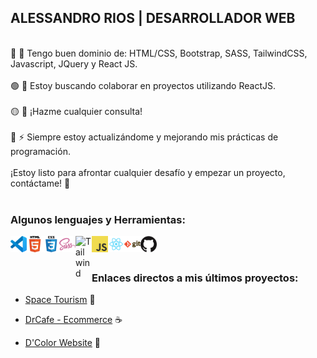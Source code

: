 ## ALESSANDRO RIOS | DESARROLLADOR WEB
<br />
🔵 🚀 Tengo buen dominio de: HTML/CSS, Bootstrap, SASS, TailwindCSS, Javascript, JQuery y React JS.
<br />
<br />
🟢 👯 Estoy buscando colaborar en proyectos utilizando ReactJS.
<br />
<br />
🟡 💬 ¡Hazme cualquier consulta!
<br />
<br />
🔴 ⚡ Siempre estoy actualizándome y mejorando mis prácticas de programación.
<br />
<br />
¡Estoy listo para afrontar cualquier desafío y empezar un proyecto, contáctame! 🤗

<br />
<br />

### Algunos lenguajes y Herramientas:

<img align="left" alt="Visual Studio Code" width="26px" src="https://raw.githubusercontent.com/github/explore/80688e429a7d4ef2fca1e82350fe8e3517d3494d/topics/visual-studio-code/visual-studio-code.png" />
<img align="left" alt="HTML5" width="26px" src="https://raw.githubusercontent.com/github/explore/80688e429a7d4ef2fca1e82350fe8e3517d3494d/topics/html/html.png" />
<img align="left" alt="CSS3" width="26px" src="https://raw.githubusercontent.com/github/explore/80688e429a7d4ef2fca1e82350fe8e3517d3494d/topics/css/css.png" />
<img align="left" alt="Sass" width="26px" src="https://raw.githubusercontent.com/github/explore/80688e429a7d4ef2fca1e82350fe8e3517d3494d/topics/sass/sass.png" />
<img align="left" alt="Tailwind" width="26px" src="https://upload.wikimedia.org/wikipedia/commons/thumb/d/d5/Tailwind_CSS_Logo.svg/2048px-Tailwind_CSS_Logo.svg.png" />
<img align="left" alt="JavaScript" width="26px" src="https://raw.githubusercontent.com/github/explore/80688e429a7d4ef2fca1e82350fe8e3517d3494d/topics/javascript/javascript.png" />
<img align="left" alt="React" width="26px" src="https://raw.githubusercontent.com/github/explore/80688e429a7d4ef2fca1e82350fe8e3517d3494d/topics/react/react.png" />
<img align="left" alt="Git" width="26px" src="https://raw.githubusercontent.com/github/explore/80688e429a7d4ef2fca1e82350fe8e3517d3494d/topics/git/git.png" />
<img align="left" alt="GitHub" width="26px" src="https://raw.githubusercontent.com/github/explore/78df643247d429f6cc873026c0622819ad797942/topics/github/github.png" />

<br />
<br />

### Enlaces directos a mis últimos proyectos:

- [Space Tourism](https://space-tourismweb.netlify.app/) 🚀

- [DrCafe - Ecommerce](https://drcafe.netlify.app/) ☕

- [D'Color Website](https://dalessandro07.github.io/d-color/) 🎨

